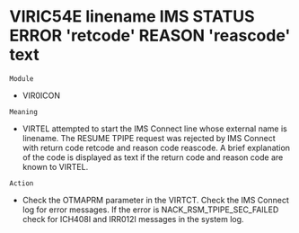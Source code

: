 # VIRIC54E linename IMS STATUS ERROR 'retcode' REASON 'reascode' text

`Module`
- VIR0ICON

`Meaning`
- VIRTEL attempted to start the IMS Connect line whose external name is linename. The RESUME TPIPE request was rejected by IMS Connect with return code retcode and reason code reascode. A brief explanation of the code is displayed as text if the return code and reason code are known to VIRTEL.

`Action`
- Check the OTMAPRM parameter in the VIRTCT. Check the IMS Connect log for error messages. If the error is NACK_RSM_TPIPE_SEC_FAILED check for ICH408I and IRR012I messages in the system log.
